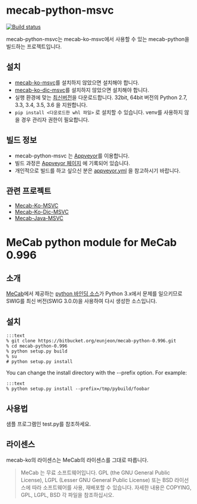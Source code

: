 # mecab-python-msvc

[![Build status](https://ci.appveyor.com/api/projects/status/0duedofp6tdldkig/branch/master?svg=true)](https://ci.appveyor.com/project/Pusnow/mecab-python-msvc/branch/master)

mecab-python-msvc는 mecab-ko-msvc에서 사용할 수 있는 mecab-python을 빌드하는 프로젝트입니다.

## 설치

* [mecab-ko-msvc](https://github.com/Pusnow/mecab-ko-msvc/)를 설치하지 않았으면 설치해야 합니다.
* [mecab-ko-dic-msvc](https://github.com/Pusnow/mecab-ko-dic-msvc/)를 설치하지 않았으면 설치해야 합니다.
* 실행 환경에 맞는 [최신버전](https://github.com/Pusnow/mecab-python-msvc/releases/latest)을 다운로드합니다. 32bit, 64bit 버전의 Python 2.7, 3.3, 3.4, 3.5, 3.6 을 지원합니다.
* `pip install <다운로드한 whl 파일>` 로 설치할 수 있습니다. venv를 사용하지 않을 경우 관리자 권한이 필요합니다.  

## 빌드 정보

* mecab-python-msvc 는 [Appveyor](https://www.appveyor.com)를 이용합니다.
* 빌드 과정은 [Appveyor 페이지](https://ci.appveyor.com/project/Pusnow/mecab-python-msvc) 에 기록되어 있습니다.
* 개인적으로 빌드를 하고 싶으신 분은 [appveyor.yml](https://github.com/Pusnow/mecab-python-msvc/blob/master/appveyor.yml) 을 참고하시기 바랍니다.

## 관련 프로젝트

* [Mecab-Ko-MSVC](https://github.com/Pusnow/mecab-ko-msvc)
* [Mecab-Ko-Dic-MSVC](https://github.com/Pusnow/mecab-ko-dic-msvc)
* [Mecab-Java-MSVC](https://github.com/Pusnow/mecab-java-msvc)


MeCab python module for MeCab 0.996
===================================

## 소개

[MeCab](http://mecab.googlecode.com/svn/trunk/mecab/doc/index.html)에서 제공하는 [python 바인딩 소스](https://code.google.com/p/mecab/downloads/detail?name=mecab-python-0.996.tar.gz&can=2&q=)가 Python 3.x에서 문제를 일으키므로 SWIG를 최신  버전(SWIG 3.0.0)을 사용하여 다시 생성한 소스입니다.

## 설치

    :::text
    % git clone https://bitbucket.org/eunjeon/mecab-python-0.996.git
    % cd mecab-python-0.996
    % python setup.py build
    % su
    # python setup.py install
  
You can change the install directory with the --prefix option. For example:

    :::text
    % python setup.py install --prefix=/tmp/pybuild/foobar

## 사용법

샘플 프로그램인 test.py를 참조하세요.

## 라이센스
mecab-ko의 라이센스는 MeCab의 라이센스를 그대로 따릅니다.

> MeCab 는 무료 소프트웨어입니다. GPL (the GNU General Public License), LGPL (Lesser GNU General Public License) 또는 BSD 라이선스에 따라 소프트웨어를 사용, 재배포할 수 있습니다. 자세한 내용은 COPYING, GPL, LGPL, BSD 각 파일을 참조하십시오.
